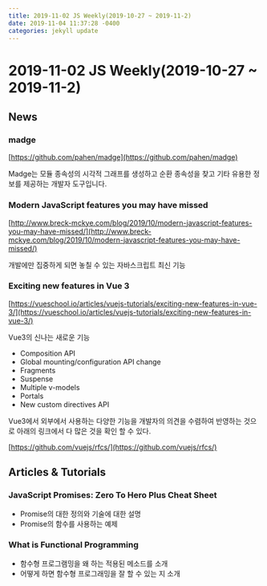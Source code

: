 ```yaml
---
title: 2019-11-02 JS Weekly(2019-10-27 ~ 2019-11-2)
date: 2019-11-04 11:37:28 -0400
categories: jekyll update
---
```


# 2019-11-02 JS Weekly(2019-10-27 ~ 2019-11-2)

## News

### madge

[https://github.com/pahen/madge](https://github.com/pahen/madge)

Madge는 모듈 종속성의 시각적 그래프를 생성하고 순환 종속성을 찾고 기타 유용한 정보를 제공하는 개발자 도구입니다.

### Modern JavaScript features you may have missed

[http://www.breck-mckye.com/blog/2019/10/modern-javascript-features-you-may-have-missed/](http://www.breck-mckye.com/blog/2019/10/modern-javascript-features-you-may-have-missed/)

개발에만 집중하게 되면 놓칠 수 있는 자바스크립트 최신 기능

### Exciting new features in Vue 3

[https://vueschool.io/articles/vuejs-tutorials/exciting-new-features-in-vue-3/](https://vueschool.io/articles/vuejs-tutorials/exciting-new-features-in-vue-3/)

Vue3의 신나는 새로운 기능

- Composition API
- Global mounting/configuration API change
- Fragments
- Suspense
- Multiple v-models
- Portals
- New custom directives API

Vue3에서 외부에서 사용하는 다양한 기능을 개발자의 의견을 수렴하여 반영하는 것으로 아래의 링크에서 다 많은 것을 확인 할 수 있다.

[https://github.com/vuejs/rfcs/](https://github.com/vuejs/rfcs/)

## Articles & Tutorials

### JavaScript Promises: Zero To Hero Plus Cheat Sheet

- Promise의 대한 정의와 기술에 대한 설명
- Promise의 함수를 사용하는 예제

### What is Functional Programming

- 함수형 프로그램밍을 왜 하는 적용된 메소드를 소개
- 어떻게 하면 함수형 프로그래밍을 잘 할 수 있는 지 소개



